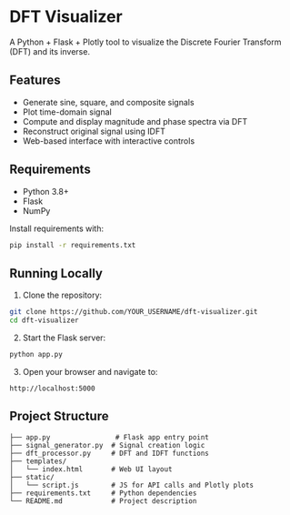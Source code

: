 # DFT Visualizer

A Python + Flask + Plotly tool to visualize the Discrete Fourier Transform (DFT) and its inverse.

## Features
- Generate sine, square, and composite signals
- Plot time-domain signal
- Compute and display magnitude and phase spectra via DFT
- Reconstruct original signal using IDFT
- Web-based interface with interactive controls

## Requirements
- Python 3.8+
- Flask
- NumPy

Install requirements with:
```bash
pip install -r requirements.txt
```

## Running Locally
1. Clone the repository:
```bash
git clone https://github.com/YOUR_USERNAME/dft-visualizer.git
cd dft-visualizer
```

2. Start the Flask server:
```bash
python app.py
```

3. Open your browser and navigate to:
```
http://localhost:5000
```

## Project Structure
```
├── app.py                # Flask app entry point
├── signal_generator.py  # Signal creation logic
├── dft_processor.py     # DFT and IDFT functions
├── templates/
│   └── index.html       # Web UI layout
├── static/
│   └── script.js        # JS for API calls and Plotly plots
├── requirements.txt     # Python dependencies
└── README.md            # Project description
```


